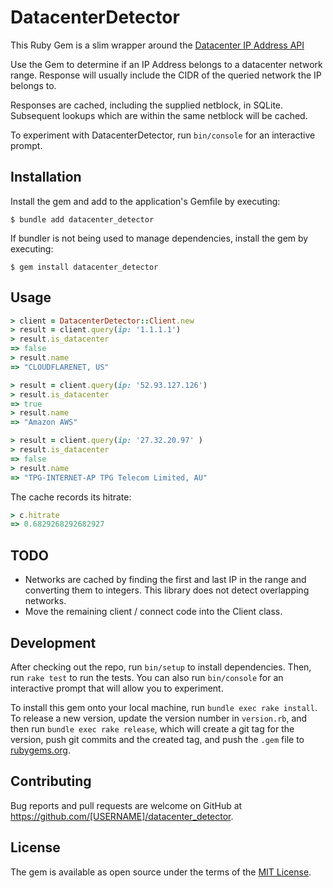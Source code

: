 # DatacenterDetector
This Ruby Gem is a slim wrapper around the [Datacenter IP Address API](https://incolumitas.com/pages/Datacenter-IP-API/)

Use the Gem to determine if an IP Address belongs to a  datacenter network range. Response will usually include the CIDR of the queried network the IP belongs to. 

Responses are cached, including the supplied netblock, in SQLite. Subsequent lookups which are within the same netblock will be cached. 

To experiment with DatacenterDetector, run `bin/console` for an interactive prompt.

## Installation

Install the gem and add to the application's Gemfile by executing:

    $ bundle add datacenter_detector

If bundler is not being used to manage dependencies, install the gem by executing:

    $ gem install datacenter_detector

## Usage

```ruby
> client = DatacenterDetector::Client.new
> result = client.query(ip: '1.1.1.1')
> result.is_datacenter
=> false
> result.name
=> "CLOUDFLARENET, US"

> result = client.query(ip: '52.93.127.126')
> result.is_datacenter
=> true
> result.name
=> "Amazon AWS"

> result = client.query(ip: '27.32.20.97' )
> result.is_datacenter
=> false
> result.name
=> "TPG-INTERNET-AP TPG Telecom Limited, AU"
```

The cache records its hitrate:

```ruby
> c.hitrate
=> 0.6829268292682927
```

## TODO
 - Networks are cached by finding the first and last IP in the range and converting them to integers. This library does not detect overlapping networks.
 - Move the remaining client / connect code into the Client class.

## Development

After checking out the repo, run `bin/setup` to install dependencies. Then, run `rake test` to run the tests. You can also run `bin/console` for an interactive prompt that will allow you to experiment.

To install this gem onto your local machine, run `bundle exec rake install`. To release a new version, update the version number in `version.rb`, and then run `bundle exec rake release`, which will create a git tag for the version, push git commits and the created tag, and push the `.gem` file to [rubygems.org](https://rubygems.org).

## Contributing

Bug reports and pull requests are welcome on GitHub at https://github.com/[USERNAME]/datacenter_detector.

## License

The gem is available as open source under the terms of the [MIT License](https://opensource.org/licenses/MIT).
